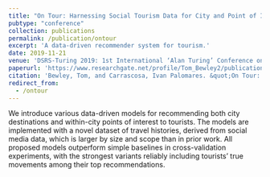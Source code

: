 ```yaml
---
title: "On Tour: Harnessing Social Tourism Data for City and Point of Interest Recommendation"
pubtype: "conference"
collection: publications
permalink: /publication/ontour
excerpt: 'A data-driven recommender system for tourism.'
date: 2019-11-21
venue: 'DSRS-Turing 2019: 1st International ‘Alan Turing’ Conference on Decision Support and Recommender Systems'
paperurl: 'https://www.researchgate.net/profile/Tom_Bewley2/publication/338581229_On_Tour_Harnessing_Social_Tourism_Data_for_City_and_Point_of_Interest_Recommendation/links/5e1dd8e6458515d2b46d3eb6/On-Tour-Harnessing-Social-Tourism-Data-for-City-and-Point-of-Interest-Recommendation.pdf'
citation: 'Bewley, Tom, and Carrascosa, Ivan Palomares. &quot;On Tour: Harnessing Social Tourism Data for City and Point of Interest Recommendation.&quot; <i>1st International ‘Alan Turing’ Conference on Decision Support and Recommender Systems (DSRS-Turing 2019)</i>. 2019.'
redirect_from: 
  - /ontour
---
```

We introduce various data-driven models for recommending both city destinations and within-city points of interest to tourists. The models are implemented with a novel dataset of travel histories, derived from social media data, which is larger by size and scope than in prior work. All proposed models outperform simple baselines in cross-validation experiments, with the strongest variants reliably including tourists’ true movements among their top recommendations. 
